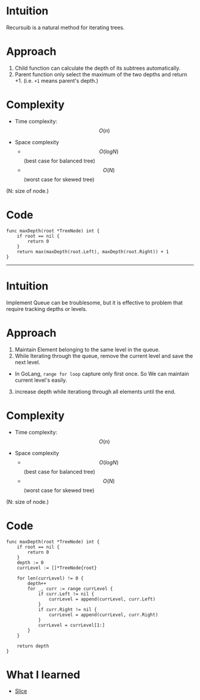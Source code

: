 # Intuition
Recursuib is a natural method for iterating trees.

# Approach
<!-- Describe your approach to solving the problem. -->
1. Child function can calculate the depth of its subtrees automatically.
2. Parent function only select the maximum of the two depths and return +1. (i.e. `+1` means parent's depth.)

# Complexity
- Time complexity: $$O(n)$$
<!-- Add your time complexity here, e.g. $$O(n)$$ -->

- Space complexity
    - $$O(logN)$$ (best case for balanced tree)
    - $$O(N)$$ (worst case for  skewed tree)
<!-- Add your space complexity here, e.g. $$O(n)$$ -->
(N: size of node.)
# Code
```
func maxDepth(root *TreeNode) int {
    if root == nil {
        return 0
    }
    return max(maxDepth(root.Left), maxDepth(root.Right)) + 1
}
```
- - -
# Intuition
Implement Queue can be troublesome, but it is effective to problem that require tracking depths or levels.
<!-- Describe your first thoughts on how to solve this problem. -->

# Approach
<!-- Describe your approach to solving the problem. -->
1. Maintain Element belonging to the same level in the queue.
2. While Iterating through the queue, remove the current level and save the next level.
- In GoLang, `range for loop` capture only first once. So We can maintain current level's easily.
3. increase depth while iterationg through all elements until the end.
# Complexity
- Time complexity: $$O(n)$$
<!-- Add your time complexity here, e.g. $$O(n)$$ -->

- Space complexity
    - $$O(logN)$$ (best case for balanced tree)
    - $$O(N)$$ (worst case for  skewed tree)
<!-- Add your space complexity here, e.g. $$O(n)$$ -->
(N: size of node.)

# Code
```
func maxDepth(root *TreeNode) int {
    if root == nil {
        return 0
    }
    depth := 0
    currLevel := []*TreeNode{root}
    
    for len(currLevel) != 0 {
        depth++
        for _, curr := range currLevel {
            if curr.Left != nil {
                currLevel = append(currLevel, curr.Left)
            }
            if curr.Right != nil {
                currLevel = append(currLevel, curr.Right)
            }
            currLevel = currLevel[1:]
        }
    }

    return depth
}
```

# What I learned
- [Slice](https://velog.io/@invidam/GoLang-Slice)